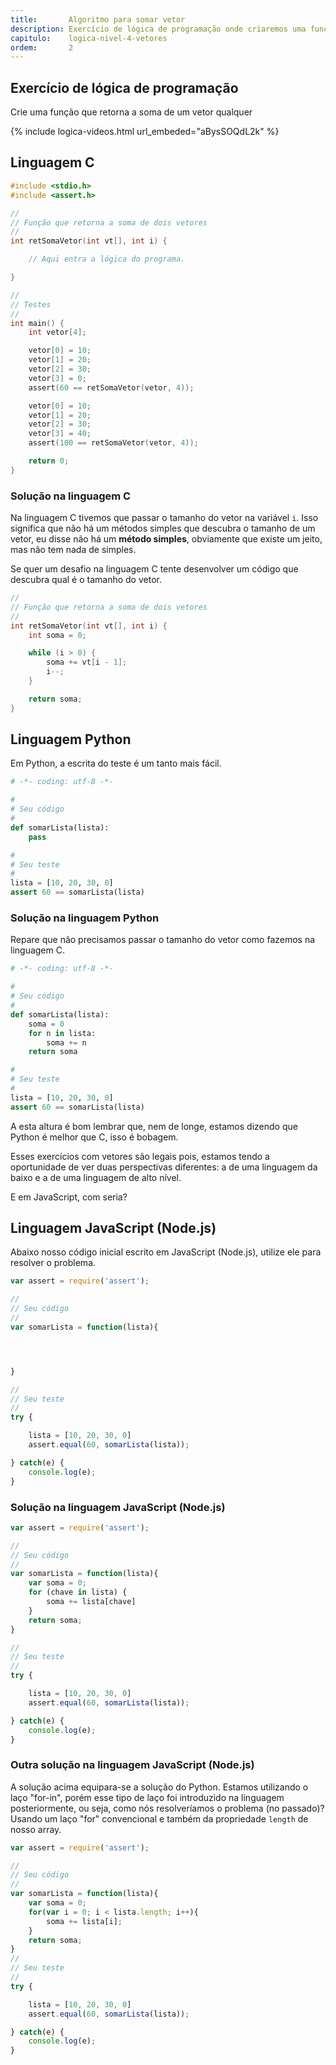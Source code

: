 ```yaml
---
title:       Algoritmo para somar vetor
description: Exercício de lógica de programação onde criaremos uma função para somar um vetor.
capitulo:    logica-nivel-4-vetores
ordem:       2
---
```




Exercício de lógica de programação
---

Crie uma função que retorna a soma de um vetor qualquer

{% include logica-videos.html url_embeded="aBysSOQdL2k" %}


Linguagem C
---

```c
#include <stdio.h>
#include <assert.h>

//
// Função que retorna a soma de dois vetores
//
int retSomaVetor(int vt[], int i) {

    // Aqui entra a lógica do programa.

}

//
// Testes
//
int main() {
    int vetor[4];

    vetor[0] = 10;
    vetor[1] = 20;
    vetor[2] = 30;
    vetor[3] = 0;
    assert(60 == retSomaVetor(vetor, 4));

    vetor[0] = 10;
    vetor[1] = 20;
    vetor[2] = 30;
    vetor[3] = 40;
    assert(100 == retSomaVetor(vetor, 4));

    return 0;
}
```


### Solução na linguagem C

Na linguagem C tivemos que passar o tamanho do vetor na variável `i`. Isso significa que não há um métodos simples
que descubra o tamanho de um vetor, eu disse não há um __método simples__, obviamente que existe um jeito, mas não
tem nada de simples.

Se quer um desafio na linguagem C tente desenvolver um código que descubra qual é o tamanho do vetor.

```c
//
// Função que retorna a soma de dois vetores
//
int retSomaVetor(int vt[], int i) {
    int soma = 0;

    while (i > 0) {
        soma += vt[i - 1];
        i--;
    }

    return soma;
}
```




Linguagem Python
---

Em Python, a escrita do teste é um tanto mais fácil.

```python
# -*- coding: utf-8 -*-

#
# Seu código
#
def somarLista(lista):
    pass

#
# Seu teste
#
lista = [10, 20, 30, 0]
assert 60 == somarLista(lista)
```


### Solução na linguagem Python

Repare que não precisamos passar o tamanho do vetor como fazemos na linguagem C.

```python
# -*- coding: utf-8 -*-

#
# Seu código
#
def somarLista(lista):
    soma = 0
    for n in lista:
        soma += n
    return soma

#
# Seu teste
#
lista = [10, 20, 30, 0]
assert 60 == somarLista(lista)
```

A esta altura é bom lembrar que, nem de longe, estamos dizendo que Python é melhor que C, isso é bobagem.

Esses exercícios com vetores são legais pois, estamos tendo a oportunidade de ver duas perspectivas diferentes:
a de uma linguagem da baixo e a de uma linguagem de alto nível.

E em JavaScript, com seria?



Linguagem JavaScript (Node.js)
---

Abaixo nosso código inicial escrito em JavaScript (Node.js), utilize ele para resolver o problema.


```javascript
var assert = require('assert');

//
// Seu código
//
var somarLista = function(lista){




}

//
// Seu teste
//
try {

    lista = [10, 20, 30, 0]
    assert.equal(60, somarLista(lista));

} catch(e) {
    console.log(e);
}
```


### Solução na linguagem JavaScript (Node.js)


```javascript
var assert = require('assert');

//
// Seu código
//
var somarLista = function(lista){
    var soma = 0;
    for (chave in lista) {
        soma += lista[chave]
    }
    return soma;
}

//
// Seu teste
//
try {

    lista = [10, 20, 30, 0]
    assert.equal(60, somarLista(lista));

} catch(e) {
    console.log(e);
}
```


### Outra solução na linguagem JavaScript (Node.js)

A solução acima equipara-se a solução do Python. Estamos utilizando o laço "for-in", porém esse tipo de laço foi
introduzido na linguagem posteriormente, ou seja, como nós resolveríamos o problema (no passado)? Usando um laço "for"
convencional e também da propriedade `length` de nosso array.

```javascript
var assert = require('assert');

//
// Seu código
//
var somarLista = function(lista){
    var soma = 0;
    for(var i = 0; i < lista.length; i++){
        soma += lista[i];
    }
    return soma;
}
//
// Seu teste
//
try {

    lista = [10, 20, 30, 0]
    assert.equal(60, somarLista(lista));

} catch(e) {
    console.log(e);
}
```

